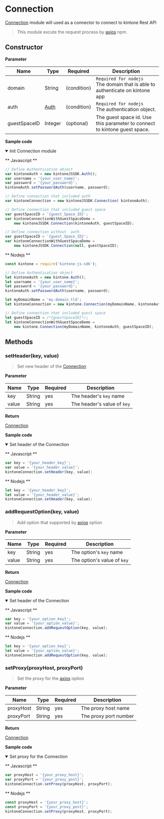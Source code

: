 # Connection

[Connection](#) module will used as a connector to connect to kintone Rest API

> This module excute the request process by [axios](https://www.npmjs.com/package/axios) npm.

## Constructor

**Parameter**

| Name| Type| Required| Description |
| --- | --- | --- | --- |
| domain | String | (condition) | `Required for nodejs` <br> The domain that is able to authenticate on kintone app
| auth | [Auth](./authentication) | (condition) | `Required for nodejs` <br> The authentication object.
| guestSpaceID | Integer | (optional) | The guest space id. Use this parameter to connect to kintone guest space.

**Sample code**

<details class="tab-container" open>
<Summary>Init Connection module</Summary>

** Javascript **

```javascript
// Define Authentication object
var kintoneAuth = new kintoneJSSDK.Auth();
var username = '{your_user_name}';
var password = '{your_password}';
kintoneAuth.setPasswordAuth(username, password);

// Define connection that included auth
var kintoneConnection = new kintoneJSSDK.Connection( kintoneAuth);

// Define connection that included guest space 
var guestSpaceID = '{guest_Space_ID}';
var kintoneConnectionWithGuestSpaceDemo =
    new kintoneJSSDK.Connection(kintoneAuth, guestSpaceID);

// Define connection without  auth
var guestSpaceID = '{guest_Space_ID}';
var kintoneConnectionWithGuestSpaceDemo =
    new kintoneJSSDK.Connection(null, guestSpaceID);

```

** Nodejs **
```javascript
const kintone = require('kintone-js-sdk');

// Define Authentication object
let kintoneAuth = new kintone.Auth();
let username = '{your_user_name}';
let password = '{your_password}';
kintoneAuth.setPasswordAuth(username, password);

let myDomainName = 'my.domain.tld';
let kintoneConnection = new kintone.Connection(myDomainName, kintoneAuth);

// Define connection that included guest space
let guestSpaceID = /*{guestSpaceID}*/;
let kintoneConnectionWithGuestSpaceDemo =
    new kintone.Connection(myDomainName, kintoneAuth, guestSpaceID);
```

</details>

## Methods

### setHeader(key, value)

> Set new header of the [Connection](./connection)

**Parameter**

| Name| Type| Required| Description |
| --- | --- | --- | --- |
| key | String | yes | The header's `key` name
| value | String | yes | The header's value of `key`

**Return**

[Connection](./connection)

**Sample code**

<details class="tab-container" open>
<Summary>Set header of the Connection</Summary>

** Javascript **

```javascript
var key = '{your_header_key}';
var value = '{your_header_value}';
kintoneConnection.setHeader(key, value);
```

** Nodejs **

```javascript
let key = '{your_header_key}';
let value = '{your_header_value}';
kintoneConnection.setHeader(key, value);
```

</details>

### addRequestOption(key, value)

> Add option that supported by [axios](https://www.npmjs.com/package/axios) option

**Parameter**

| Name| Type| Required| Description |
| --- | --- | --- | --- |
| key | String | yes | The option's `key` name
| value | String | yes | The option's value of `key`

**Return**

[Connection](./connection)

**Sample code**

<details class="tab-container" open>
<Summary>Set header of the Connection</Summary>

** Javascript **

```javascript
var key = '{your_option_key}';
var value = '{your_option_value}';
kintoneConnection.addRequestOption(key, value);
```

** Nodejs **

```javascript
let key = '{your_option_key}';
let value = '{your_option_value}';
kintoneConnection.addRequestOption(key, value);
```

</details>

### setProxy(proxyHost, proxyPort)

> Set the proxy for the [axios](https://www.npmjs.com/package/axios) option

**Parameter**

| Name| Type| Required| Description |
| --- | --- | --- | --- |
| proxyHost | String | yes | The proxy host name
| proxyPort | String | yes | The proxy port number

**Return**

[Connection](./connection)

**Sample code**

<details class="tab-container" open>
<Summary>Set proxy for the Connection</Summary>

** Javascript **

```javascript
var proxyHost = '{your_proxy_host}';
var proxyPort = '{your_proxy_post}';
kintoneConnection.setProxy(proxyHost, proxyPort);
```

** Nodejs **

```javascript
const proxyHost = '{your_proxy_host}';
const proxyPort = '{your_proxy_post}';
kintoneConnection.setProxy(proxyHost, proxyPort);
```

</details>
